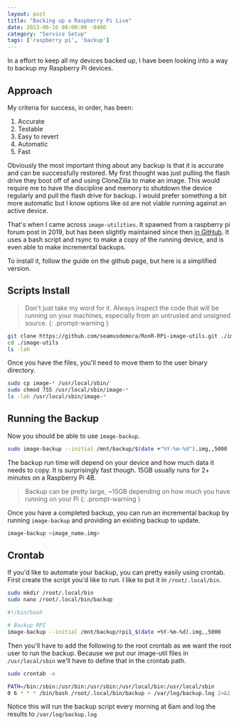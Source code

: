 ```yaml
---
layout: post
title: "Backing up a Raspberry Pi Live"
date: 2023-06-16 08:00:00 -0400
category: "Service Setup"
tags: ['raspberry pi', 'backup']
---
```


In a effort to keep all my devices backed up, I have been looking into a way to backup my Raspberry Pi devices. 

## Approach

My criteria for success, in order, has been:

1. Accurate
1. Testable
1. Easy to revert
1. Automatic
1. Fast

Obviously the most important thing about any backup is that it is accurate and can be successfully restored. My first thought was just pulling the flash drive they boot off of and using CloneZilla to make an image. This would require me to have the discipline and memory to shutdown the device regularly and pull the flash drive for backup. I would prefer something a bit more automatic but I know options like `dd` are not viable running against an active device. 

That's when I came across `image-utilities`. It spawned from a raspberry pi forum post in 2019, but has been slightly maintained since then [in GitHub](https://github.com/seamusdemora/RonR-RPi-image-utils). It uses a bash script and rsync to make a copy of the running device, and is even able to make incremental backups.

To install it, follow the guide on the github page, but here is a simplified version.

## Scripts Install

> Don't just take my word for it. Always inspect the code that will be running on your machines, especially from an untrusted and unsigned source.
{: .prompt-warning }

```bash
git clone https://github.com/seamusdemora/RonR-RPi-image-utils.git ./image-utils
cd ./image-utils
ls -lah
```

Once you have the files, you'll need to move them to the user binary directory.

```bash
sudo cp image-* /usr/local/sbin/
sudo chmod 755 /usr/local/sbin/image-*
ls -lah /usr/local/sbin/image-*
```

## Running the Backup

Now you should be able to use `image-backup`.

```bash
sudo image-backup --initial /mnt/backup/$(date +"%Y-%m-%d").img,,5000
```

The backup run time will depend on your device and how much data it needs to copy. It is surprisingly fast though. 15GB usually runs for 2+ minutes on a Raspberry Pi 4B.

> Backup can be pretty large, ~15GB depending on how much you have running on your Pi
{: .prompt-warning }

Once you have a completed backup, you can run an incremental backup by running `image-backup` and providing an existing backup to update.

```bash
image-backup <image_name.img>
```

## Crontab

If you'd like to automate your backup, you can pretty easily using crontab. First create the script you'd like to run. I like to put it in `/root/.local/bin`.

```bash
sudo mkdir /root/.local/bin
sudo nano /root/.local/bin/backup
```

```bash
#!/bin/bash

# Backup RPI
image-backup --initial /mnt/backup/rpi1_$(date +%Y-%m-%d).img,,5000
```

Then you'll have to add the following to the root crontab as we want the root user to run the backup. Because we put our image-util files in `/usr/local/sbin` we'll have to define that in the crontab path.

```bash
sudo crontab -e
```

```bash
PATH=/bin:/sbin:/usr/bin:/usr/sbin:/usr/local/bin:/usr/local/sbin
0 6 * * * /bin/bash /root/.local/bin/backup > /var/log/backup.log 2>&1
```

Notice this will run the backup script every morning at 6am and log the results to `/var/log/backup.log`